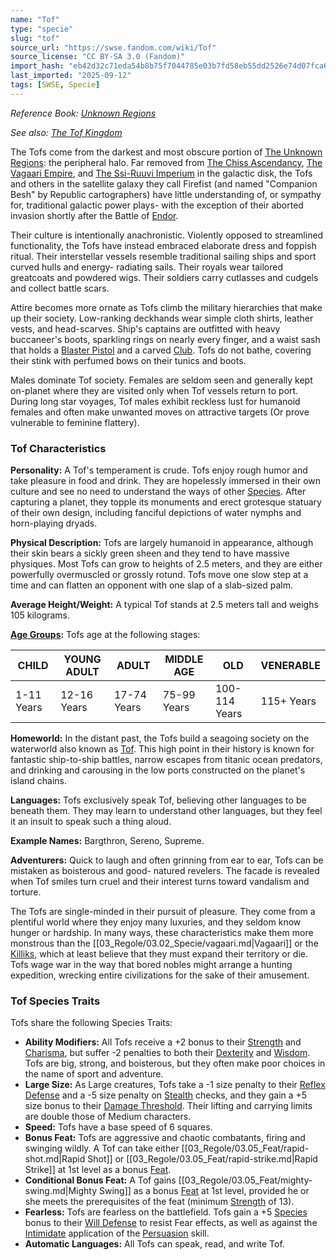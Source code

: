 ```yaml
---
name: "Tof"
type: "specie"
slug: "tof"
source_url: "https://swse.fandom.com/wiki/Tof"
source_license: "CC BY-SA 3.0 (Fandom)"
import_hash: "eb42d32c71eda54b8b75f7044785e03b7fd58eb55dd2526e74d07fca6d96ff79"
last_imported: "2025-09-12"
tags: [SWSE, Specie]
---
```

*Reference Book: [Unknown Regions](https://swse.fandom.com/wiki/Star_Wars_Saga_Edition_Unknown_Regions)*

*See also: [The Tof Kingdom](https://swse.fandom.com/wiki/The_Tof_Kingdom)*

The Tofs come from the darkest and most obscure portion of [The Unknown Regions](https://swse.fandom.com/wiki/The_Unknown_Regions): the peripheral halo. Far removed from [The Chiss Ascendancy](https://swse.fandom.com/wiki/The_Chiss_Ascendancy), [The Vagaari Empire](https://swse.fandom.com/wiki/The_Vagaari_Empire), and [The Ssi-Ruuvi Imperium](https://swse.fandom.com/wiki/The_Ssi-Ruuvi_Imperium) in the galactic disk, the Tofs and others in the satellite galaxy they call Firefist (and named "Companion Besh" by Republic cartographers) have little understanding of, or sympathy for, traditional galactic power plays- with the exception of their aborted invasion shortly after the Battle of [Endor](https://swse.fandom.com/wiki/Endor).

Their culture is intentionally anachronistic. Violently opposed to streamlined functionality, the Tofs have instead embraced elaborate dress and foppish ritual. Their interstellar vessels resemble traditional sailing ships and sport curved hulls and energy- radiating sails. Their royals wear tailored greatcoats and powdered wigs. Their soldiers carry cutlasses and cudgels and collect battle scars.

Attire becomes more ornate as Tofs climb the military hierarchies that make up their society. Low-ranking deckhands wear simple cloth shirts, leather vests, and head-scarves. Ship's captains are outfitted with heavy buccaneer's boots, sparkling rings on nearly every finger, and a waist sash that holds a [Blaster Pistol](https://swse.fandom.com/wiki/Blaster_Pistol) and a carved [Club](https://swse.fandom.com/wiki/Club). Tofs do not bathe, covering their stink with perfumed bows on their tunics and boots.

Males dominate Tof society. Females are seldom seen and generally kept on-planet where they are visited only when Tof vessels return to port. During long star voyages, Tof males exhibit reckless lust for humanoid females and often make unwanted moves on attractive targets (Or prove vulnerable to feminine flattery). 

### Tof Characteristics
**Personality:** A Tof's temperament is crude. Tofs enjoy rough humor and take pleasure in food and drink. They are hopelessly immersed in their own culture and see no need to understand the ways of other [Species](https://swse.fandom.com/wiki/Species). After capturing a planet, they topple its monuments and erect grotesque statuary of their own design, including fanciful depictions of water nymphs and horn-playing dryads. 

**Physical Description:** Tofs are largely humanoid in appearance, although their skin bears a sickly green sheen and they tend to have massive physiques. Most Tofs can grow to heights of 2.5 meters, and they are either powerfully overmuscled or grossly rotund. Tofs move one slow step at a time and can flatten an opponent with one slap of a slab-sized palm. 

**Average Height/Weight:** A typical Tof stands at 2.5 meters tall and weighs 105 kilograms.

**[Age Groups](https://swse.fandom.com/wiki/Age_Groups):** Tofs age at the following stages:

| CHILD | YOUNG ADULT | ADULT | MIDDLE AGE | OLD | VENERABLE |
| --- | --- | --- | --- | --- | --- |
| 1-11 Years | 12-16 Years | 17-74 Years | 75-99 Years | 100-114 Years | 115+ Years |

**Homeworld:** In the distant past, the Tofs build a seagoing society on the waterworld also known as [Tof](https://swse.fandom.com/wiki/Tof_(Planet)). This high point in their history is known for fantastic ship-to-ship battles, narrow escapes from titanic ocean predators, and drinking and carousing in the low ports constructed on the planet's island chains. 

**Languages:** Tofs exclusively speak Tof, believing other languages to be beneath them. They may learn to understand other languages, but they feel it an insult to speak such a thing aloud. 

**Example Names:** Bargthron, Sereno, Supreme. 

**Adventurers:** Quick to laugh and often grinning from ear to ear, Tofs can be mistaken as boisterous and good- natured revelers. The facade is revealed when Tof smiles turn cruel and their interest turns toward vandalism and torture.

The Tofs are single-minded in their pursuit of pleasure. They come from a plentiful world where they enjoy many luxuries, and they seldom know hunger or hardship. In many ways, these characteristics make them more monstrous than the [[03_Regole/03.02_Specie/vagaari.md|Vagaari]] or the [Killiks](https://swse.fandom.com/wiki/Killiks), which at least believe that they must expand their territory or die. Tofs wage war in the way that bored nobles might arrange a hunting expedition, wrecking entire civilizations for the sake of their amusement. 

### Tof Species Traits
Tofs share the following Species Traits:
- **Ability Modifiers:** All Tofs receive a +2 bonus to their [Strength](https://swse.fandom.com/wiki/Strength) and [Charisma](https://swse.fandom.com/wiki/Charisma), but suffer -2 penalties to both their [Dexterity](https://swse.fandom.com/wiki/Dexterity) and [Wisdom](https://swse.fandom.com/wiki/Wisdom). Tofs are big, strong, and boisterous, but they often make poor choices in the name of sport and adventure.
- **Large Size:** As Large creatures, Tofs take a -1 size penalty to their [Reflex Defense](https://swse.fandom.com/wiki/Reflex_Defense) and a -5 size penalty on [Stealth](https://swse.fandom.com/wiki/Stealth) checks, and they gain a +5 size bonus to their [Damage Threshold](https://swse.fandom.com/wiki/Damage_Threshold). Their lifting and carrying limits are double those of Medium characters.
- **Speed:** Tofs have a base speed of 6 squares.
- **Bonus Feat:** Tofs are aggressive and chaotic combatants, firing and swinging wildly. A Tof can take either [[03_Regole/03.05_Feat/rapid-shot.md|Rapid Shot]] or [[03_Regole/03.05_Feat/rapid-strike.md|Rapid Strike]] at 1st level as a bonus [Feat](https://swse.fandom.com/wiki/Feat).
- **Conditional Bonus Feat:** A Tof gains [[03_Regole/03.05_Feat/mighty-swing.md|Mighty Swing]] as a bonus [Feat](https://swse.fandom.com/wiki/Feat) at 1st level, provided he or she meets the prerequisites of the feat (minimum [Strength](https://swse.fandom.com/wiki/Strength) of 13).
- **Fearless:** Tofs are fearless on the battlefield. Tofs gain a +5 [Species](https://swse.fandom.com/wiki/Species) bonus to their [Will Defense](https://swse.fandom.com/wiki/Will_Defense) to resist Fear effects, as well as against the [Intimidate](https://swse.fandom.com/wiki/Intimidate) application of the [Persuasion](https://swse.fandom.com/wiki/Persuasion) skill.
- **Automatic Languages:** All Tofs can speak, read, and write Tof.
